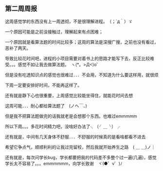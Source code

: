 ## 第二周周报
这周感觉学的东西没有上一周透彻，不是很理解进程。　（；´д｀）ゞ

一个原因可能是之前没接触过，理解起来有点困难；

一个原因就是看算法题的时间比较多；这周的算法是深搜广搜，之前也没有看过，恶补了两天。

导致比较花时间吧，进程的小项目需要对着书上的思路才能写下去，反正比较难受。。。感觉不如让我去做算法题。　ヽ(*。>Д<)o゜

但是没有吃透知识点的感觉也很难过．．．不会用，不知道为什么要这样用，就很烦

下周一定要安排好时间，不能再这样了。

还有就是静下心也很重要，上周感觉比较能坐得住，就能花时间去想

这周可能．．．耐心都给算法题了　(ノへ￣、)

但是我不把算法题做完的话我就老是会想那个东西。也难过emmmmm

所以下周。。。多花时间精力吧，没啥好办法了╮（╯＿╰）╭　

还有就是，中间有几天身体不舒服．．．不舒服的时候真的是看啥都看不进去

希望它争点气，顺顺利利的让我过完留校，然后我就开始养生之路　( ＿ ＿)ノ｜

还有就是，每次问学长bug，学长都要把我的代码差不多整个过一遍(几遍)，感觉学长太不容易了。。。emmmmmm，向学长致谢　ヾ(●゜ⅴ゜)ﾉ
